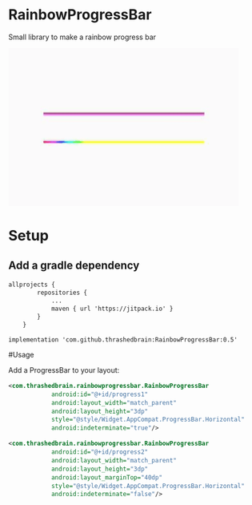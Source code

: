 # RainbowProgressBar

Small library to make a rainbow progress bar

![](https://raw.githubusercontent.com/thrashedbrain/RainbowProgressBar/master/screen.gif)

# Setup

## Add a gradle dependency

```Gradle
allprojects {
		repositories {
			...
			maven { url 'https://jitpack.io' }
		}
	}
```

```Gradle
implementation 'com.github.thrashedbrain:RainbowProgressBar:0.5'
```

#Usage

Add a ProgressBar to your layout:

```xml
<com.thrashedbrain.rainbowprogressbar.RainbowProgressBar
            android:id="@+id/progress1"
            android:layout_width="match_parent"
            android:layout_height="3dp"
            style="@style/Widget.AppCompat.ProgressBar.Horizontal"
            android:indeterminate="true"/>
```

```xml
<com.thrashedbrain.rainbowprogressbar.RainbowProgressBar
            android:id="@+id/progress2"
            android:layout_width="match_parent"
            android:layout_height="3dp"
            android:layout_marginTop="40dp"
            style="@style/Widget.AppCompat.ProgressBar.Horizontal"
            android:indeterminate="false"/>
```
